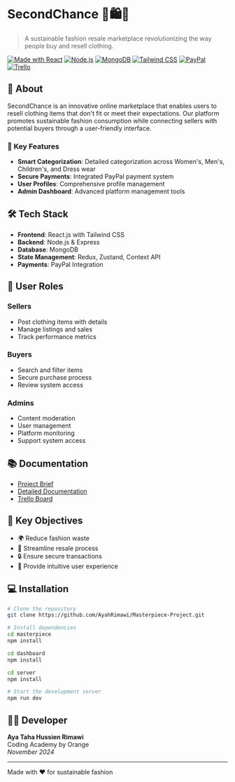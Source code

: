 # SecondChance 👚🛍🛒

> A sustainable fashion resale marketplace revolutionizing the way people buy and resell clothing.

[![Made with React](https://img.shields.io/badge/Made%20with-React-61DAFB?style=flat&logo=react)](https://reactjs.org/)
[![Node.js](https://img.shields.io/badge/Node.js-43853D?style=flat&logo=node.js&logoColor=white)](https://nodejs.org/)
[![MongoDB](https://img.shields.io/badge/MongoDB-47A248?style=flat&logo=mongodb&logoColor=white)](https://www.mongodb.com/)
[![Tailwind CSS](https://img.shields.io/badge/Tailwind%20CSS-38B2AC?style=flat&logo=tailwind-css&logoColor=white)](https://tailwindcss.com/)
[![PayPal](https://img.shields.io/badge/PayPal-00457C?style=flat&logo=paypal&logoColor=white)](https://www.paypal.com/)
[![Trello](https://img.shields.io/badge/Trello-0052CC?style=flat&logo=trello&logoColor=white)](https://trello.com/b/04nQ8MPy/secondchance-project)

## 📖 About

SecondChance is an innovative online marketplace that enables users to resell clothing items that don't fit or meet their expectations. Our platform promotes sustainable fashion consumption while connecting sellers with potential buyers through a user-friendly interface.

### 🎯 Key Features

- **Smart Categorization**: Detailed categorization across Women's, Men's, Children's, and Dress wear
- **Secure Payments**: Integrated PayPal payment system
- **User Profiles**: Comprehensive profile management
- **Admin Dashboard**: Advanced platform management tools

## 🛠️ Tech Stack

- **Frontend**: React.js with Tailwind CSS
- **Backend**: Node.js & Express
- **Database**: MongoDB
- **State Management**: Redux, Zustand, Context API
- **Payments**: PayPal Integration

## 👥 User Roles

### Sellers
- Post clothing items with details
- Manage listings and sales
- Track performance metrics

### Buyers
- Search and filter items
- Secure purchase process
- Review system access

### Admins
- Content moderation
- User management
- Platform monitoring
- Support system access

## 📚 Documentation

- [Project Brief](https://docs.google.com/document/d/1qUWuiTmPcJaPp96kZ08OGz4up8PAcL4K/edit?usp=drive_link&ouid=109511336490617878868&rtpof=true&sd=true)
- [Detailed Documentation](https://docs.google.com/document/d/1TcfU1YLCFbkf4zR9PDnCxbPx6eWxfJLv/edit?usp=drive_link&ouid=109511336490617878868&rtpof=true&sd=true)
- [Trello Board](https://trello.com/b/04nQ8MPy/secondchance-project)

## 🌟 Key Objectives

- 🌍 Reduce fashion waste
- 💫 Streamline resale process
- 🔒 Ensure secure transactions
- 🎯 Provide intuitive user experience

## 💻 Installation

```bash
# Clone the repository
git clone https://github.com/AyahRimawi/Masterpiece-Project.git

# Install dependencies
cd masterpiece
npm install

cd dashboard
npm install

cd server
npm install

# Start the development server
npm run dev 
```

## 👩‍💻 Developer

**Aya Taha Hussien Rimawi**  
Coding Academy by Orange  
*November 2024*

---

Made with ❤️ for sustainable fashion
